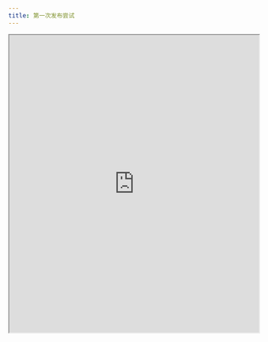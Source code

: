 ```yaml
---
title: 第一次发布尝试
---
```




<iframe src="https://docs.google.com/viewer?url=https://www.dropbox.com/s/9yriwqohuy1vdvu/The_Graph_Neural_Network_Model.pdf?dl=1&embedded=true" width="100%" height="600px"></iframe>



